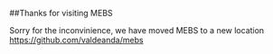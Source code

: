 
##Thanks for visiting MEBS 

Sorry for the inconvinience, we have moved  MEBS to a new  location  https://github.com/valdeanda/mebs

